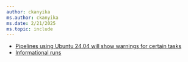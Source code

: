 ```yaml
---
author: ckanyika
ms.author: ckanyika
ms.date: 2/21/2025
ms.topic: include
---
```


- [Pipelines using Ubuntu 24.04 will show warnings for certain tasks](#pipelines-using-ubuntu-2404-will-show-warnings-for-certain-tasks)
- [Informational runs](#informational-runs)
